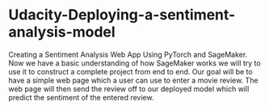 # Udacity-Deploying-a-sentiment-analysis-model
Creating a Sentiment Analysis Web App Using PyTorch and SageMaker. Now we have a basic understanding of how SageMaker works we will try to use it to construct a complete project from end to end. Our goal will be to have a simple web page which a user can use to enter a movie review. The web page will then send the review off to our deployed model which will predict the sentiment of the entered review.
